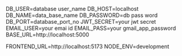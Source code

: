 DB_USER=database user_name
DB_HOST=localhost
DB_NAME=data_base_name
DB_PASSWORD=db pass word
DB_PORT=database_port_no
JWT_SECRET=your jwt secret
EMAIL_USER=your emai id
EMAIL_PASS=your gmail_app_password
BASE_URL=http://localhost:5000

FRONTEND_URL=http://localhost:5173
NODE_ENV=development